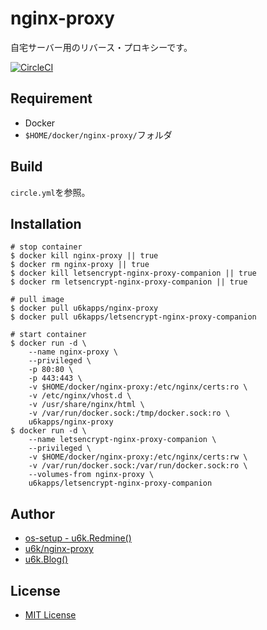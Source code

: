 # nginx-proxy

自宅サーバー用のリバース・プロキシーです。

[![CircleCI](https://circleci.com/gh/u6k/nginx-proxy.svg?style=svg)](https://circleci.com/gh/u6k/nginx-proxy)

## Requirement

* Docker
* `$HOME/docker/nginx-proxy/`フォルダ

## Build

`circle.yml`を参照。

## Installation

```
# stop container
$ docker kill nginx-proxy || true
$ docker rm nginx-proxy || true
$ docker kill letsencrypt-nginx-proxy-companion || true
$ docker rm letsencrypt-nginx-proxy-companion || true

# pull image
$ docker pull u6kapps/nginx-proxy
$ docker pull u6kapps/letsencrypt-nginx-proxy-companion

# start container
$ docker run -d \
    --name nginx-proxy \
    --privileged \
    -p 80:80 \
    -p 443:443 \
    -v $HOME/docker/nginx-proxy:/etc/nginx/certs:ro \
    -v /etc/nginx/vhost.d \
    -v /usr/share/nginx/html \
    -v /var/run/docker.sock:/tmp/docker.sock:ro \
    u6kapps/nginx-proxy
$ docker run -d \
    --name letsencrypt-nginx-proxy-companion \
    --privileged \
    -v $HOME/docker/nginx-proxy:/etc/nginx/certs:rw \
    -v /var/run/docker.sock:/var/run/docker.sock:ro \
    --volumes-from nginx-proxy \
    u6kapps/letsencrypt-nginx-proxy-companion
```

## Author

* [os-setup - u6k.Redmine()](https://redmine.u6k.me/projects/os-setup)
* [u6k/nginx-proxy](https://github.com/u6k/nginx-proxy)
* [u6k.Blog()](http://blog.u6k.me/)

## License

* [MIT License](https://github.com/u6k/nginx-proxy/blob/master/LICENSE)
